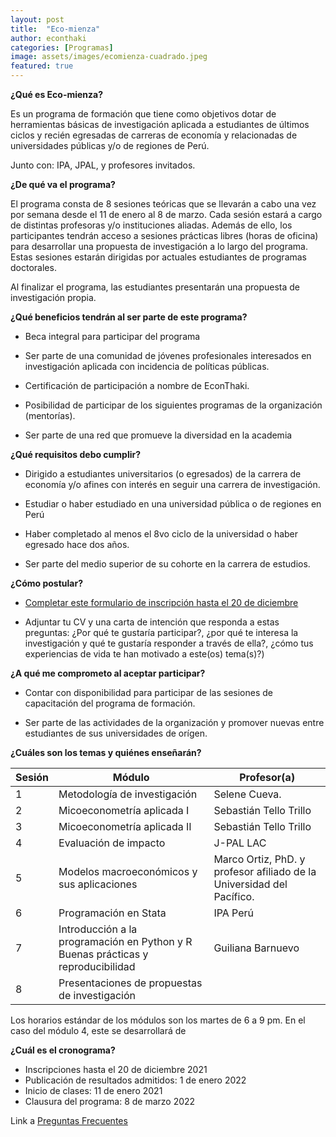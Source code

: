 ```yaml
---
layout: post
title:  "Eco-mienza"
author: econthaki
categories: [Programas]
image: assets/images/ecomienza-cuadrado.jpeg
featured: true
---
```




**¿Qué es Eco-mienza?**

Es un programa de formación que tiene como objetivos dotar de herramientas básicas de investigación aplicada a estudiantes de últimos ciclos y recién egresadas de carreras de economía y relacionadas de universidades públicas y/o de regiones de Perú. 

Junto con: IPA, JPAL, y profesores invitados.

**¿De qué va el programa?**

El programa consta de 8 sesiones teóricas que se llevarán a cabo una vez por semana desde el 11 de enero al 8 de marzo. Cada sesión estará a cargo de distintas profesoras y/o instituciones aliadas. Además de ello, los participantes tendrán acceso a sesiones prácticas libres (horas de oficina) para desarrollar una propuesta de investigación a lo largo del programa. Estas sesiones estarán dirigidas por actuales estudiantes de programas doctorales. 

Al finalizar el programa, las estudiantes presentarán una propuesta de investigación propia. 

**¿Qué beneficios tendrán al ser parte de este programa?**

- Beca integral para participar del programa

- Ser parte de una comunidad de jóvenes profesionales interesados en investigación aplicada con incidencia de políticas públicas. 

- Certificación de participación a nombre de EconThaki.

- Posibilidad de participar de los siguientes programas de la organización (mentorías).

- Ser parte de una red que promueve la diversidad en la academia

 

**¿Qué requisitos debo cumplir?**

- Dirigido a estudiantes universitarios (o egresados) de la carrera de economía y/o afines con interés en seguir una carrera de investigación. 

- Estudiar o haber estudiado en una universidad pública o de regiones en Perú

- Haber completado al menos el 8vo ciclo de la universidad o haber egresado hace dos años.

- Ser parte del medio superior de su cohorte en la carrera de estudios.

**¿Cómo postular?**

- [Completar este formulario de inscripción hasta el 20 de diciembre](https://docs.google.com/forms/d/e/1FAIpQLScv75oLKGh6wIar_BCClp8q2HTMr9v1t8DxraSLmqiIgWZg2w/viewform)

- Adjuntar tu CV y una carta de intención que responda a estas preguntas: ¿Por qué te gustaría participar?, ¿por qué te interesa la investigación y qué te gustaría responder a través de ella?, ¿cómo tus experiencias de vida te han motivado a este(os) tema(s)?)

**¿A qué me comprometo al aceptar participar?**

- Contar con disponibilidad para participar de las sesiones de capacitación del programa de formación. 

- Ser parte de las actividades de la organización y promover nuevas entre estudiantes de sus universidades de orígen. 

**¿Cuáles son los temas y quiénes enseñarán?**

 

| Sesión | Módulo                                                                      	  | Profesor(a)                   |
|--------|-----------------------------------------------------------------------------------|------------------------------------------------------------------------|
| 1      | Metodología de investigación                                                      | Selene Cueva.                                                          |
| 2      | Micoeconometría aplicada I                                                        | Sebastián Tello Trillo                                                 |
| 3      | Micoeconometría aplicada II                                                       | Sebastián Tello Trillo                                                 |
| 4      | Evaluación de impacto                                                             | J-PAL LAC                                                              |
| 5      | Modelos macroeconómicos y sus aplicaciones                                        | Marco Ortiz, PhD. y profesor afiliado de la Universidad del Pacífico.  |
| 6      | Programación en Stata                                                             | IPA Perú                                                               |
| 7      | Introducción a la programación en Python y R  Buenas prácticas y reproducibilidad | Guiliana Barnuevo                                                      |
| 8      | Presentaciones de propuestas de investigación                                     |                                                                        |


Los horarios estándar de los módulos son los martes de 6 a 9 pm. En el caso del módulo 4, este se desarrollará de 

**¿Cuál es el cronograma?**



* Inscripciones hasta el 20 de diciembre 2021
* Publicación de resultados admitidos: 1 de enero 2022
* Inicio de clases: 11 de enero 2021
* Clausura del programa: 8 de marzo 2022


Link a  [Preguntas Frecuentes][pregfreq-link]

[pregfreq-link]:   https://econthaki.github.io/recursos/2021/01/06/pregfreq.html


